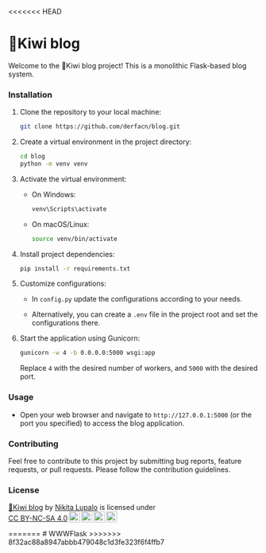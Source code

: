 <<<<<<< HEAD
# 🥝Kiwi blog

Welcome to the 🥝Kiwi blog project! This is a monolithic Flask-based blog system.

### Installation

1. Clone the repository to your local machine:

   ```bash
   git clone https://github.com/derfacn/blog.git
   ```

2. Create a virtual environment in the project directory:

   ```bash
   cd blog
   python -m venv venv
   ```

3. Activate the virtual environment:

   - On Windows:

     ```bash
     venv\Scripts\activate
     ```

   - On macOS/Linux:

     ```bash
     source venv/bin/activate
     ```

4. Install project dependencies:

   ```bash
   pip install -r requirements.txt
   ```

5. Customize configurations:

   - In `config.py` update the configurations according to your needs.

   - Alternatively, you can create a `.env` file in the project root and set the configurations there.

6. Start the application using Gunicorn:

   ```bash
   gunicorn -w 4 -b 0.0.0.0:5000 wsgi:app
   ```

   Replace `4` with the desired number of workers, and `5000` with the desired port.

### Usage

- Open your web browser and navigate to `http://127.0.0.1:5000` (or the port you specified) to access the blog application.

### Contributing

Feel free to contribute to this project by submitting bug reports, feature requests, or pull requests. Please follow the contribution guidelines.

### License
<p xmlns:cc="http://creativecommons.org/ns#" xmlns:dct="http://purl.org/dc/terms/"><a property="dct:title" rel="cc:attributionURL" href="https://github.com/derfacn/blog">🥝Kiwi blog</a> by <a rel="cc:attributionURL dct:creator" property="cc:attributionName" href="https://github.com/derfacn">Nikita Lupalo</a> is licensed under <a href="http://creativecommons.org/licenses/by-nc-sa/4.0/?ref=chooser-v1" target="_blank" rel="license noopener noreferrer" style="display:inline-block;">CC BY-NC-SA 4.0<img style="height:22px!important;margin-left:3px;vertical-align:text-bottom;" src="https://mirrors.creativecommons.org/presskit/icons/cc.svg?ref=chooser-v1"><img style="height:22px!important;margin-left:3px;vertical-align:text-bottom;" src="https://mirrors.creativecommons.org/presskit/icons/by.svg?ref=chooser-v1"><img style="height:22px!important;margin-left:3px;vertical-align:text-bottom;" src="https://mirrors.creativecommons.org/presskit/icons/nc.svg?ref=chooser-v1"><img style="height:22px!important;margin-left:3px;vertical-align:text-bottom;" src="https://mirrors.creativecommons.org/presskit/icons/sa.svg?ref=chooser-v1"></a></p>
=======
# WWWFlask
>>>>>>> 8f32ac88a8947abbb479048c1d3fe323f6f4ffb7
